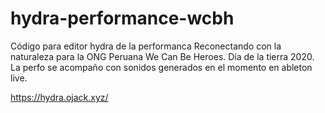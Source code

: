 # hydra-performance-wcbh
Código para editor hydra de la performanca Reconectando con la naturaleza para la ONG Peruana We Can Be Heroes. Día de la tierra 2020.
La perfo se acompaño con sonidos generados en el momento en ableton live. 

https://hydra.ojack.xyz/
